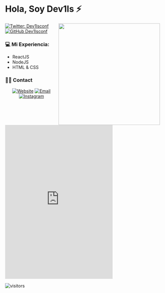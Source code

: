 <h1> Hola, Soy Dev1ls ⚡ </h1>

<img align='right' src="https://media.giphy.com/media/26tn33aiTi1jkl6H6/giphy.gif" width="330">

[![Twitter: Dev1lsconf](https://img.shields.io/twitter/follow/dev1lsconf?style=social)](https://twitter.com/dev1sconf)
[![GitHub Dev1lsconf](https://img.shields.io/github/followers/dev1lsconf?label=follow&style=social)](https://github.com/dev1lsconf)



### 💻 Mi Experiencia:
- ReactJS 
- NodeJS
- HTML & CSS


<h3> 🤝🏻 Contact </h3>

<p align="center">
<a href="https://dev1ls.online" target="_blank"><img alt="Website" src="https://img.shields.io/badge/Website-www.dev1ls.online.np-blue?style=flat&logo=google-chrome"></a>
<a href="mailto:dev1lsconf@gmail.com"><img alt="Email" src="https://img.shields.io/badge/Email-dev1lsconf@gmail.com-blue?style=flat&logo=gmail"></a>
<a href="https://instagram.com/dev1lsconf" target="_blank"><img alt="Instagram" src="https://img.shields.io/badge/Instragram-www.instagram.com/dev1lsconf.np-blue?style=flat&logo=instagram"></a>
</p>

<iframe src="https://discord.com/widget?id=959733145106784266&theme=dark" width="350" height="500" allowtransparency="true" frameborder="0" sandbox="allow-popups allow-popups-to-escape-sandbox allow-same-origin allow-scripts"></iframe>

![visitors](https://visitor-badge.laobi.icu/badge?page_id=dev1lsconf.dev1lsconf)

<!--
**dev1lsconf/dev1lsconf** is a ✨ _special_ ✨ repository because its `README.md` (this file) appears on your GitHub profile.

Here are some ideas to get you started:

- 🔭 I’m currently working on ...
- 🌱 I’m currently learning ...
- 👯 I’m looking to collaborate on ...
- 🤔 I’m looking for help with ...
- 💬 Ask me about ...
- 📫 How to reach me: ...
- 😄 Pronouns: ...
- ⚡ Fun fact: ...
-->
